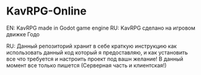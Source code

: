 # KavRPG-Online
EN: KavRPG made in Godot game engine 
RU: KavRPG сделано на игровом движке Годо

RU: Данный репозиторий хранит в себе краткую инструкцию как использовать данный код который я предоставляю, и как установить все что требуется и настроить проект под вашн желание!
В данный момент все только пишется (Серверная часть и клиентская!)
